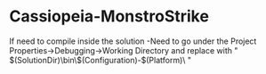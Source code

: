 # Cassiopeia-MonstroStrike

If need to compile inside the solution
-Need to go under the Project Properties->Debugging->Working Directory and replace with 
" $(SolutionDir)\bin\$(Configuration)-$(Platform)\ "
